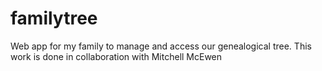 # familytree
Web app for my family to manage and access our genealogical tree.
This work is done in collaboration with Mitchell McEwen 
